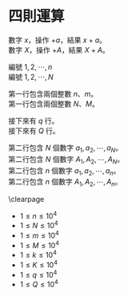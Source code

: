 # 四則運算

數字 $x$，操作 $+a$，結果 $x+a$。  
數字 $X$，操作 $+A$，結果 $X+A$。  

編號 $1, 2, \cdots, n$  
編號 $1, 2, \cdots, N$  

第一行包含兩個整數 $n$、$m$。  
第一行包含兩個整數 $N$、$M$。  

接下來有 $q$ 行。  
接下來有 $Q$ 行。  

第二行包含 $N$ 個數字 $a_1, a_2, \cdots, a_N$。  
第二行包含 $N$ 個數字 $A_1, A_2, \cdots, A_N$。  
第二行包含 $n$ 個數字 $a_1, a_2, \cdots, a_n$。  
第二行包含 $n$ 個數字 $A_1, A_2, \cdots, A_n$。  

\clearpage

 - $1 \leq n \leq 10^4$
 - $1 \leq N \leq 10^4$
 - $1 \leq m \leq 10^4$
 - $1 \leq M \leq 10^4$
 - $1 \leq k \leq 10^4$
 - $1 \leq K \leq 10^4$
 - $1 \leq q \leq 10^4$
 - $1 \leq Q \leq 10^4$
